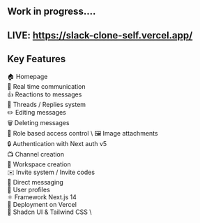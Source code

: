 ## Work in progress....

## LIVE: https://slack-clone-self.vercel.app/

## Key Features
🏠 Homepage \
🚀 Real time communication \
👍 Reactions to messages \
🧵 Threads / Replies system \
✏️ Editing messages \
🗑️ Deleting messages \
🔐 Role based access control \ 
🖼️ Image attachments \
🔒 Authentication with Next auth v5 \
📺 Channel creation \
🏢 Workspace creation \
✉️ Invite system / Invite codes \
💬 Direct messaging \
👥 User profiles \
⚛️ Framework Next.js 14 \
🚀 Deployment on Vercel \
🎨 Shadcn UI & Tailwind CSS \
